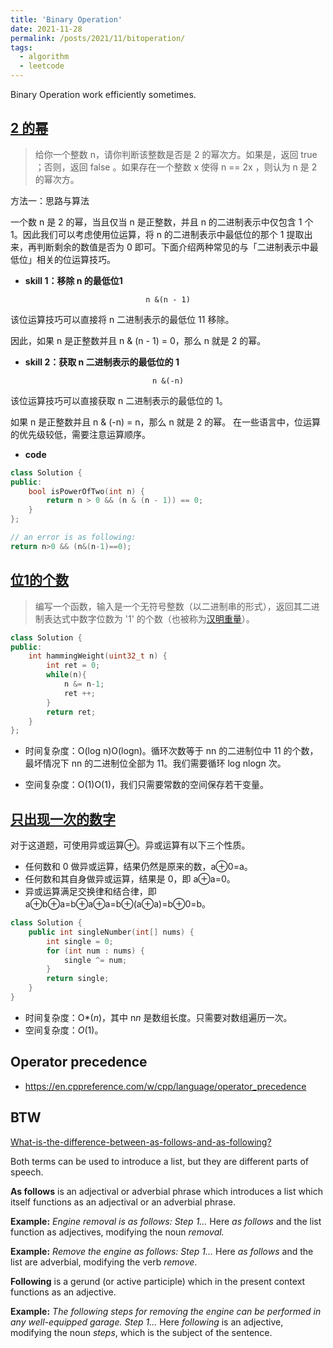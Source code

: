 ```yaml
---
title: 'Binary Operation'
date: 2021-11-28
permalink: /posts/2021/11/bitoperation/
tags:
  - algorithm
  - leetcode
---
```


Binary Operation work efficiently sometimes.



## [2 的幂](https://leetcode-cn.com/problems/power-of-two/)

> 给你一个整数 n，请你判断该整数是否是 2 的幂次方。如果是，返回 true ；否则，返回 false 。如果存在一个整数 x 使得 n == 2x ，则认为 n 是 2 的幂次方。
>

方法一：思路与算法

一个数 n 是 2 的幂，当且仅当 n 是正整数，并且 n 的二进制表示中仅包含 1 个 1。因此我们可以考虑使用位运算，将 n 的二进制表示中最低位的那个 1 提取出来，再判断剩余的数值是否为 0 即可。下面介绍两种常见的与「二进制表示中最低位」相关的位运算技巧。

- **skill 1：移除 n 的最低位1**

$$
\texttt{n \& (n - 1)}
$$

该位运算技巧可以直接将 n 二进制表示的最低位 11 移除。

因此，如果 n 是正整数并且 n & (n - 1) = 0，那么 n 就是 2 的幂。

- **skill 2：获取 n 二进制表示的最低位的 1**

$$
\texttt{n \& (-n)}
$$

该位运算技巧可以直接获取 n 二进制表示的最低位的 1。

如果 n 是正整数并且 n & (-n) = n，那么 n 就是 2 的幂。
在一些语言中，位运算的优先级较低，需要注意运算顺序。

- **code**

```c++
class Solution {
public:
    bool isPowerOfTwo(int n) {
        return n > 0 && (n & (n - 1)) == 0;
    }
};

// an error is as following:
return n>0 && (n&(n-1)==0);
```



## [位1的个数](https://leetcode-cn.com/problems/number-of-1-bits/)

> 编写一个函数，输入是一个无符号整数（以二进制串的形式），返回其二进制表达式中数字位数为 '1' 的个数（也被称为[汉明重量](https://baike.baidu.com/item/汉明重量)）。

```c++
class Solution {
public:
    int hammingWeight(uint32_t n) {
        int ret = 0;
        while(n){
            n &= n-1;
            ret ++;
        }
        return ret;
    }
};
```

- 时间复杂度：O(log n)O(logn)。循环次数等于 nn 的二进制位中 11 的个数，最坏情况下 nn 的二进制位全部为 11。我们需要循环 log nlogn 次。

- 空间复杂度：O(1)O(1)，我们只需要常数的空间保存若干变量。

  

## [只出现一次的数字](https://leetcode-cn.com/problems/single-number/)

对于这道题，可使用异或运算⊕。异或运算有以下三个性质。

- 任何数和 0 做异或运算，结果仍然是原来的数，a⊕0=a。
- 任何数和其自身做异或运算，结果是 0，即 a⊕a=0。
- 异或运算满足交换律和结合律，即 a⊕b⊕a=b⊕a⊕a=b⊕(a⊕a)=b⊕0=b。

```cpp
class Solution {
    public int singleNumber(int[] nums) {
        int single = 0;
        for (int num : nums) {
            single ^= num;
        }
        return single;
    }
}
```

- 时间复杂度：O*(*n*)，其中 n*n* 是数组长度。只需要对数组遍历一次。
- 空间复杂度：*O*(1)。



## Operator precedence

- https://en.cppreference.com/w/cpp/language/operator_precedence



## BTW

[What-is-the-difference-between-as-follows-and-as-following?](https://www.quora.com/What-is-the-difference-between-as-follows-and-as-following)

Both terms can be used to introduce a list, but they are different parts of speech.

**As follows** is an adjectival or adverbial phrase which introduces a list which itself functions as an adjectival or an adverbial phrase.

**Example:** *Engine removal is as follows: Step 1…* Here *as follows* and the list function as adjectives, modifying the noun *removal.*

**Example:** *Remove the engine as follows: Step 1…* Here *as follows* and the list are adverbial, modifying the verb *remove*.

**Following** is a gerund (or active participle) which in the present context functions as an adjective.

**Example:** *The following steps for removing the engine can be performed in any well-equipped garage. Step 1…* Here *following* is an adjective, modifying the noun *steps*, which is the subject of the sentence.
